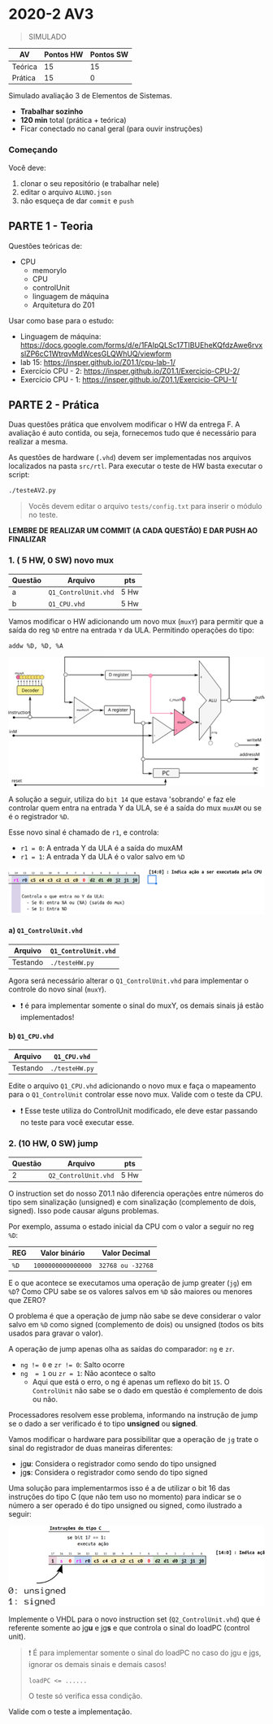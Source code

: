 # 2020-2 AV3

> SIMULADO

| AV      | Pontos HW | Pontos SW |
| ------- | ------    | ------    |
| Teórica | 15        | 15        |
| Prática | 15        | 0         |

Simulado avaliação 3 de Elementos de Sistemas.

- **Trabalhar sozinho**
- **120 min** total (prática + teórica)
- Ficar conectado no canal geral (para ouvir instruções)

### Começando

Você deve:

1. clonar o seu repositório (e trabalhar nele)
1. editar o arquivo `ALUNO.json`
1. não esqueça de dar `commit` e `push`

## PARTE 1 - Teoria

Questões teóricas de:

- CPU
    - memoryIo
    - CPU
    - controlUnit
    - linguagem de máquina
    - Arquitetura do Z01

Usar como base para o estudo:

- Linguagem de máquina: https://docs.google.com/forms/d/e/1FAIpQLSc17TIBUEheKQfdzAwe6rvxslZP6cC1WtrqvMdWcesGLQWhUQ/viewform
- lab 15: https://insper.github.io/Z01.1/cpu-lab-1/
- Exercício CPU - 2: https://insper.github.io/Z01.1/Exercicio-CPU-2/
- Exercício CPU - 1: https://insper.github.io/Z01.1/Exercicio-CPU-1/

## PARTE 2 - Prática

Duas questões prática que envolvem modificar o HW da entrega F. A avaliação é auto contida, ou seja, fornecemos tudo que é necessário para realizar a mesma.

As questões de hardware (`.vhd`) devem ser implementadas nos arquivos localizados na pasta `src/rtl`. Para executar o teste  de HW basta executar o script:

``` bash
./testeAV2.py
```

> Vocês devem editar o arquivo `tests/config.txt` para inserir o módulo no teste.

**LEMBRE DE REALIZAR UM COMMIT (A CADA QUESTÃO) E DAR PUSH AO FINALIZAR**


### 1. ( 5 HW, 0 SW) novo mux

| Questão | Arquivo              | pts  |
|---------|----------------------|------|
| a      | `Q1_ControlUnit.vhd` | 5 Hw |
| b      | `Q1_CPU.vhd`         | 5 Hw |

Vamos modificar o HW adicionando um novo mux (`muxY`) para permitir que a saída do reg `%D` entre na entrada `Y` da ULA. Permitindo operações do tipo:

```
addw %D, %D, %A
```

![](figs/CPU.svg)

A solução a seguir, utiliza do `bit 14` que estava 'sobrando' e faz ele controlar quem entra na entrada Y da ULA, se é a saída do mux `muxAM` ou se é o registrador `%D`.

Esse novo sinal é chamado de `r1`, e controla:

- `r1 = 0`: A entrada Y da ULA é a saída do muxAM
- `r1 = 1`: A entrada Y da ULA é o valor salvo em `%D`

![](figs/new.png)

#### a) `Q1_ControlUnit.vhd`

| Arquivo      | `Q1_ControlUnit.vhd`                                          |
|--------------|------------------------------------------------------------|
| Testando     | `./testeHW.py`                                             |

Agora será necessário alterar o `Q1_ControlUnit.vhd` para implementar o controle do novo sinal (`muxY`).

- :exclamation: é para implementar somente o sinal do muxY, os demais sinais já estão implementados!

#### b) `Q1_CPU.vhd`

| Arquivo  | `Q1_CPU.vhd`   |
|----------|----------------|
| Testando | `./testeHW.py` |

Edite o arquivo `Q1_CPU.vhd` adicionando o novo mux e faça o mapeamento para o `Q1_ControlUnit` controlar esse novo mux. Valide com o teste da CPU.

- :exclamation: Esse teste utiliza do ControlUnit modificado, ele deve estar passando no teste para você executar esse.

### 2. (10 HW, 0 SW) jump

| Questão | Arquivo              | pts  |
|---------|----------------------|------|
| 2       | `Q2_ControlUnit.vhd` | 5 Hw |

O instruction set do nosso Z01.1 não diferencia operações entre números do tipo sem
sinalização (unsigned) e com sinalização (complemento de dois, signed). Isso pode causar
alguns problemas.

Por exemplo, assuma o estado inicial da CPU com o valor a seguir no reg `%D`:

| REG  | Valor binário      | Valor Decimal     |
| ---  | ---                | -----             |
| `%D` | `1000000000000000` | `32768 ou -32768` |

E o que acontece se executamos uma operação de jump greater (`jg`) em `%D`?
Como CPU sabe se os valores salvos em `%D` são maiores ou menores que ZERO?

O problema é que a operação de jump não sabe se deve considerar o valor
salvo em `%D` como signed (complemento de dois)
ou unsigned (todos os bits usados para gravar o valor).

A operação de jump apenas olha as saídas do comparador: `ng` e `zr`.

- `ng != 0` e `zr != 0`: Salto ocorre
- `ng  = 1` ou `zr = 1`: Não acontece o salto
  - Aqui que está o erro, o ng é apenas um reflexo do bit `15`. O `ControlUnit` não sabe se o dado em questão é complemento de dois ou não.

Processadores resolvem esse problema, informando na instrução de jump se o dado 
a ser verificado é to tipo **unsigned** ou **signed**.

Vamos modificar o hardware para possibilitar que a operação de `jg` trate 
o sinal do registrador de duas maneiras diferentes:

- jg**u**: Considera o registrador como sendo do tipo unsigned
- jg**s**: Considera o registrador como sendo do tipo signed

Uma solução para implementarmos isso é a de utilizar o bit 16 das instruções 
do tipo C (que não tem uso no momento) para indicar se o número a ser operado 
é do tipo unsigned ou signed, como ilustrado a seguir:

![](figs/jump.png)

Implemente o VHDL para o novo instruction set  (`Q2_ControlUnit.vhd`) que é referente somente ao jg**u** e jg**s** e que controla o sinal do loadPC (control unit).

> :exclamation: É para implementar somente o sinal do loadPC no caso do jgu e jgs, ignorar os demais sinais e demais casos!
> 
> `loadPC <= ......`
> 
> O teste só verifica essa condição.

Valide com o teste a implementação.

